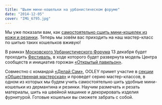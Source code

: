 ```yaml
---
title: "Шьем мини-кошельки на урбанистическом форуме"
date: "2014-12-05"
cover: "IMG_6795.jpg"
---
```


Мы уже показали вам, как [самостоятельно сшить мини-кошелек из кожи и резинки](http://ooley.ru/sh-em-mini-koshel-ki-iz-kozhi-i-rezinki/ "Шьем мини-кошельки из кожи и резинки"). Теперь мы зовём вас приходить на наш мастер-класс по шитью таких кошельков вживую!

В рамках [Московского Урбанистического Форума](http://mosurbanforum.ru/) 13 декабря будет проходить [Фестиваль](http://fest2014.mosurbanforum.ru/), в ходе которого будет развернута модель Центра сообществ и инициатив горожан [«Открытый павильон»](http://fest2014.mosurbanforum.ru/open/).

Совместно с командой [«Делай Сам»](http://delaisam.org/), OOLEY примет участие в [секции «Общественная мастерская»](http://delaisam.org/cities/moscow/1650) и проведет серию мастер-классов, в одном из которых мы будем учить самостоятельно шить удобные мини-кошельки из дермантина и резинки. Научим размечать и резать материалы, шить на швейной машинке и декорировать изделия фурнитурой. Готовые кошельки вы сможете забрать с собой.
